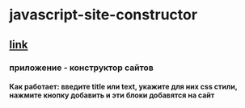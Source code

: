 # javascript-site-constructor
## [link](https://javascript-constructor-818d8.web.app/)
### приложение - конструктор сайтов
#### Как работает: введите title или text, укажите для них css стили, нажмите кнопку добавить и эти блоки добавятся на сайт
